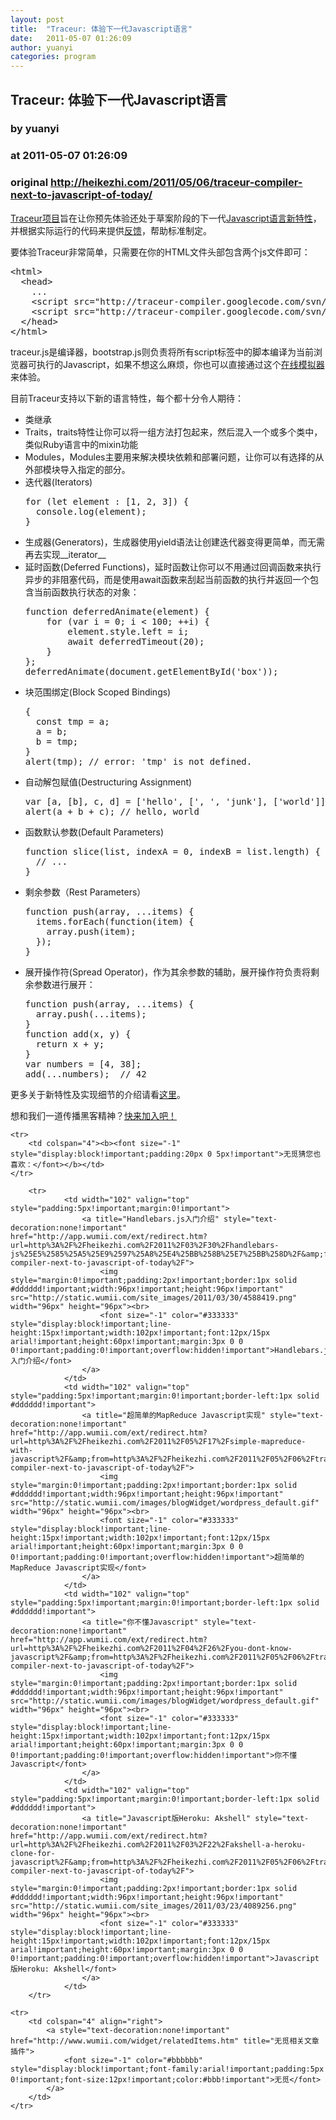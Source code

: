 ```yaml
---
layout: post
title:  "Traceur: 体验下一代Javascript语言"
date:   2011-05-07 01:26:09
author: yuanyi
categories: program
---
```


## Traceur: 体验下一代Javascript语言
### by yuanyi
### at 2011-05-07 01:26:09
### original <http://heikezhi.com/2011/05/06/traceur-compiler-next-to-javascript-of-today/>

<p><a href="http://code.google.com/p/traceur-compiler/">Traceur项目</a>旨在让你预先体验还处于草案阶段的下一代<a href="http://code.google.com/p/traceur-compiler/wiki/LanguageFeatures">Javascript语言新特性</a>，并根据实际运行的代码来提供<a href="http://groups.google.com/group/traceur-compiler-discuss">反馈</a>，帮助标准制定。</p>
<p>要体验Traceur非常简单，只需要在你的HTML文件头部包含两个js文件即可：</p>
<pre name="code">
&lt;html&gt;
  &lt;head&gt;
    ...
    &lt;script src=&quot;http://traceur-compiler.googlecode.com/svn/branches/v0.10/src/traceur.js&quot;        type=&quot;text/javascript&quot;&gt;&lt;/script&gt;
    &lt;script src=&quot;http://traceur-compiler.googlecode.com/svn/branches/v0.10/src/bootstrap.js&quot;        type=&quot;text/javascript&quot;&gt;&lt;/script&gt;
  &lt;/head&gt;
&lt;/html&gt;
</pre>
<p>traceur.js是编译器，bootstrap.js则负责将所有script标签中的脚本编译为当前浏览器可执行的Javascript，如果不想这么麻烦，你也可以直接通过这个<a href="http://code.google.com/p/traceur-compiler/wiki/GettingStarted">在线模拟器</a>来体验。</p>
<p>目前Traceur支持以下新的语言特性，每个都十分令人期待：</p>
<ul>
<li>类继承</li>
<li>Traits，traits特性让你可以将一组方法打包起来，然后混入一个或多个类中，类似Ruby语言中的mixin功能</li>
<li>Modules，Modules主要用来解决模块依赖和部署问题，让你可以有选择的从外部模块导入指定的部分。</li>
<li>迭代器(Iterators)</li>
<pre name="code">
for (let element : [1, 2, 3]) {
  console.log(element);
}
</pre>
<li>生成器(Generators)，生成器使用yield语法让创建迭代器变得更简单，而无需再去实现__iterator__</li>
<li>延时函数(Deferred Functions)，延时函数让你可以不用通过回调函数来执行异步的非阻塞代码，而是使用await函数来刮起当前函数的执行并返回一个包含当前函数执行状态的对象：</li>
<pre name="code">
function deferredAnimate(element) {
    for (var i = 0; i &lt; 100; ++i) {
        element.style.left = i;
        await deferredTimeout(20);
    }
};
deferredAnimate(document.getElementById(&#39;box&#39;));
</pre>
<li>块范围绑定(Block Scoped Bindings)</li>
<pre name="code">
{
  const tmp = a;
  a = b;
  b = tmp;
}
alert(tmp); // error: 'tmp' is not defined.
</pre>
<li>自动解包赋值(Destructuring Assignment)</li>
<pre name="code">
var [a, [b], c, d] = ['hello', [', ', 'junk'], ['world']];
alert(a + b + c); // hello, world
</pre>
<li>函数默认参数(Default Parameters)</li>
<pre name="code">
function slice(list, indexA = 0, indexB = list.length) {
  // ...
}
</pre>
<li>剩余参数（Rest Parameters）</li>
<pre name="code">
function push(array, ...items) {
  items.forEach(function(item) {
    array.push(item);
  });
}
</pre>
<li>展开操作符(Spread Operator)，作为其余参数的辅助，展开操作符负责将剩余参数进行展开：</li>
<pre name="code">
function push(array, ...items) {
  array.push(...items);
}
function add(x, y) {
  return x + y;
}
var numbers = [4, 38];
add(...numbers);  // 42
</pre>
</ul>
<p>更多关于新特性及实现细节的介绍请看<a href="http://code.google.com/p/traceur-compiler/wiki/LanguageFeatures">这里</a>。</p>
<p>想和我们一道传播黑客精神？<a href="http://heikezhi.com/join">快来加入吧！</a></p>
<table cellspacing="0" cellpadding="3" border="0" style="clear:both">
    
    <tr>
        <td colspan="4"><b><font size="-1" style="display:block!important;padding:20px 0 5px!important">无觅猜您也喜欢：</font></b></td>
    </tr>
    
        <tr>
                <td width="102" valign="top" style="padding:5px!important;margin:0!important">
                    <a title="Handlebars.js入门介绍" style="text-decoration:none!important" href="http://app.wumii.com/ext/redirect.htm?url=http%3A%2F%2Fheikezhi.com%2F2011%2F03%2F30%2Fhandlebars-js%25E5%2585%25A5%25E9%2597%25A8%25E4%25BB%258B%25E7%25BB%258D%2F&amp;from=http%3A%2F%2Fheikezhi.com%2F2011%2F05%2F06%2Ftraceur-compiler-next-to-javascript-of-today%2F">
                        <img style="margin:0!important;padding:2px!important;border:1px solid #dddddd!important;width:96px!important;height:96px!important" src="http://static.wumii.com/site_images/2011/03/30/4588419.png" width="96px" height="96px"><br>
                        <font size="-1" color="#333333" style="display:block!important;line-height:15px!important;width:102px!important;font:12px/15px arial!important;height:60px!important;margin:3px 0 0 0!important;padding:0!important;overflow:hidden!important">Handlebars.js入门介绍</font>
                    </a>
                </td>
                <td width="102" valign="top" style="padding:5px!important;margin:0!important;border-left:1px solid #dddddd!important">
                    <a title="超简单的MapReduce Javascript实现" style="text-decoration:none!important" href="http://app.wumii.com/ext/redirect.htm?url=http%3A%2F%2Fheikezhi.com%2F2011%2F05%2F17%2Fsimple-mapreduce-with-javascript%2F&amp;from=http%3A%2F%2Fheikezhi.com%2F2011%2F05%2F06%2Ftraceur-compiler-next-to-javascript-of-today%2F">
                        <img style="margin:0!important;padding:2px!important;border:1px solid #dddddd!important;width:96px!important;height:96px!important" src="http://static.wumii.com/images/blogWidget/wordpress_default.gif" width="96px" height="96px"><br>
                        <font size="-1" color="#333333" style="display:block!important;line-height:15px!important;width:102px!important;font:12px/15px arial!important;height:60px!important;margin:3px 0 0 0!important;padding:0!important;overflow:hidden!important">超简单的MapReduce Javascript实现</font>
                    </a>
                </td>
                <td width="102" valign="top" style="padding:5px!important;margin:0!important;border-left:1px solid #dddddd!important">
                    <a title="你不懂Javascript" style="text-decoration:none!important" href="http://app.wumii.com/ext/redirect.htm?url=http%3A%2F%2Fheikezhi.com%2F2011%2F04%2F26%2Fyou-dont-know-javascript%2F&amp;from=http%3A%2F%2Fheikezhi.com%2F2011%2F05%2F06%2Ftraceur-compiler-next-to-javascript-of-today%2F">
                        <img style="margin:0!important;padding:2px!important;border:1px solid #dddddd!important;width:96px!important;height:96px!important" src="http://static.wumii.com/images/blogWidget/wordpress_default.gif" width="96px" height="96px"><br>
                        <font size="-1" color="#333333" style="display:block!important;line-height:15px!important;width:102px!important;font:12px/15px arial!important;height:60px!important;margin:3px 0 0 0!important;padding:0!important;overflow:hidden!important">你不懂Javascript</font>
                    </a>
                </td>
                <td width="102" valign="top" style="padding:5px!important;margin:0!important;border-left:1px solid #dddddd!important">
                    <a title="Javascript版Heroku: Akshell" style="text-decoration:none!important" href="http://app.wumii.com/ext/redirect.htm?url=http%3A%2F%2Fheikezhi.com%2F2011%2F03%2F22%2Fakshell-a-heroku-clone-for-javascript%2F&amp;from=http%3A%2F%2Fheikezhi.com%2F2011%2F05%2F06%2Ftraceur-compiler-next-to-javascript-of-today%2F">
                        <img style="margin:0!important;padding:2px!important;border:1px solid #dddddd!important;width:96px!important;height:96px!important" src="http://static.wumii.com/site_images/2011/03/23/4089256.png" width="96px" height="96px"><br>
                        <font size="-1" color="#333333" style="display:block!important;line-height:15px!important;width:102px!important;font:12px/15px arial!important;height:60px!important;margin:3px 0 0 0!important;padding:0!important;overflow:hidden!important">Javascript版Heroku: Akshell</font>
                    </a>
                </td>
        </tr>
    
    <tr>
        <td colspan="4" align="right">
            <a style="text-decoration:none!important" href="http://www.wumii.com/widget/relatedItems.htm" title="无觅相关文章插件">
                <font size="-1" color="#bbbbbb" style="display:block!important;font-family:arial!important;padding:5px 0!important;font-size:12px!important;color:#bbb!important">无觅</font>
            </a>
        </td>
    </tr>
</table><img src="http://www1.feedsky.com/t1/512596489/heikezhi/feedsky/s.gif?r=http://heikezhi.com/2011/05/06/traceur-compiler-next-to-javascript-of-today/" border="0" height="0" width="0">